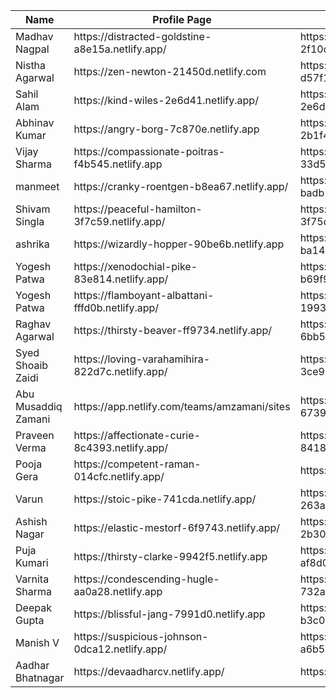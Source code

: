 | Name                | Profile Page                                         | Admission Form                                          |
|---------------------|------------------------------------------------------|---------------------------------------------------------|
| Madhav Nagpal       | https://distracted\-goldstine\-a8e15a\.netlify\.app/ | https://sad\-mahavira\-2f10de\.netlify\.app/            |
| Nistha Agarwal      | https://zen\-newton\-21450d\.netlify\.com            | https://quizzical\-montalcini\-d57f1c\.netlify\.com     |
| Sahil Alam          | https://kind\-wiles\-2e6d41\.netlify\.app/           | https://kind\-wiles\-2e6d41\.netlify\.app/              |
| Abhinav Kumar       | https://angry\-borg\-7c870e\.netlify\.app            | https://frosty\-lichterman\-2b1f4d\.netlify\.app        |
| Vijay Sharma        | https://compassionate\-poitras\-f4b545\.netlify\.app | https://stupefied\-yonath\-33d52d\.netlify\.app         |
| manmeet             | https://cranky\-roentgen\-b8ea67\.netlify\.app/      | https://wonderful\-payne\-badb19\.netlify\.app/         |
| Shivam Singla       | https://peaceful\-hamilton\-3f7c59\.netlify\.app/    | https://hopeful\-euclid\-3f75db\.netlify\.app/          |
| ashrika             | https://wizardly\-hopper\-90be6b\.netlify\.app       | https://goofy\-wiles\-ba1440\.netlify\.app              |
| Yogesh Patwa        | https://xenodochial\-pike\-83e814\.netlify\.app/     | https://compassionate\-northcutt\-b69f97\.netlify\.app/ |
| Yogesh Patwa        | https://flamboyant\-albattani\-fffd0b\.netlify\.app/ | https://festive\-clarke\-1993f8\.netlify\.app/          |
| Raghav Agarwal      | https://thirsty\-beaver\-ff9734\.netlify\.app/       | https://trusting\-noether\-6bb5fe\.netlify\.app/        |
| Syed Shoaib Zaidi   | https://loving\-varahamihira\-822d7c\.netlify\.app/  | https://infallible\-elion\-3ce954\.netlify\.app/        |
| Abu Musaddiq Zamani | https://app\.netlify\.com/teams/amzamani/sites       | https://festive\-boyd\-673992\.netlify\.app/            |
| Praveen Verma       | https://affectionate\-curie\-8c4393\.netlify\.app/   | https://cocky\-swirles\-841851\.netlify\.app/           |
| Pooja Gera          | https://competent\-raman\-014cfc\.netlify\.app/      | https://sad\-kirch\-67d624\.netlify\.app/               |
| Varun               | https://stoic\-pike\-741cda\.netlify\.app/           | https://reverent\-noyce\-263abc\.netlify\.app/          |
| Ashish Nagar        | https://elastic\-mestorf\-6f9743\.netlify\.app/      | https://silly\-tereshkova\-2b308c\.netlify\.app/        |
| Puja Kumari         | https://thirsty\-clarke\-9942f5\.netlify\.app        | https://stoic\-gates\-af8d04\.netlify\.app              |
| Varnita Sharma      | https://condescending\-hugle\-aa0a28\.netlify\.app   | https://eloquent\-ritchie\-732a83\.netlify\.app         |
| Deepak Gupta        | https://blissful\-jang\-7991d0\.netlify\.app         | https://unruffled\-roentgen\-b3c09e\.netlify\.app       |
| Manish V            | https://suspicious\-johnson\-0dca12\.netlify\.app/   | https://laughing\-hermann\-a6b5dd\.netlify\.app/        |
| Aadhar Bhatnagar    | https://devaadharcv\.netlify\.app/                   | https://theschoolofcomics\.netlify\.com/                |

